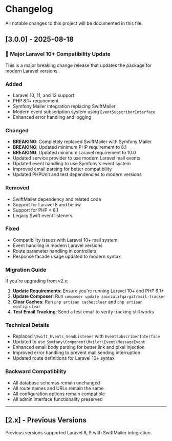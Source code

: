 # Changelog

All notable changes to this project will be documented in this file.

## [3.0.0] - 2025-08-18

### 🚀 Major Laravel 10+ Compatibility Update

This is a major breaking change release that updates the package for modern Laravel versions.

### Added
- Laravel 10, 11, and 12 support
- PHP 8.1+ requirement
- Symfony Mailer integration replacing SwiftMailer
- Modern event subscription system using `EventSubscriberInterface`
- Enhanced error handling and logging

### Changed
- **BREAKING**: Completely replaced SwiftMailer with Symfony Mailer
- **BREAKING**: Updated minimum PHP requirement to 8.1
- **BREAKING**: Updated minimum Laravel requirement to 10.0
- Updated service provider to use modern Laravel mail events
- Updated event handling to use Symfony's event system
- Improved email parsing for better compatibility
- Updated PHPUnit and test dependencies to modern versions

### Removed
- SwiftMailer dependency and related code
- Support for Laravel 8 and below
- Support for PHP < 8.1
- Legacy Swift event listeners

### Fixed
- Compatibility issues with Laravel 10+ mail system
- Event handling in modern Laravel versions
- Route parameter handling in controllers
- Response facade usage updated to modern syntax

### Migration Guide

If you're upgrading from v2.x:

1. **Update Requirements**: Ensure you're running Laravel 10+ and PHP 8.1+
2. **Update Composer**: Run `composer update zainzulifqargit/mail-tracker`
3. **Clear Caches**: Run `php artisan cache:clear` and `php artisan config:clear`
4. **Test Email Tracking**: Send a test email to verify tracking still works

### Technical Details

- Replaced `\Swift_Events_SendListener` with `EventSubscriberInterface`
- Updated to use `Symfony\Component\Mailer\Event\MessageEvent`
- Enhanced email body parsing for better link and pixel injection
- Improved error handling to prevent mail sending interruption
- Updated route definitions for Laravel 10+ syntax

### Backward Compatibility

- All database schemas remain unchanged
- All route names and URLs remain the same
- All configuration options remain compatible
- All admin interface functionality preserved

---

## [2.x] - Previous Versions

Previous versions supported Laravel 8, 9 with SwiftMailer integration.